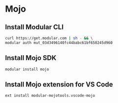 # Mojo
## Install Modular CLI
```sh
curl https://get.modular.com | sh - && \
modular auth mut_03d3496140fc44babc61bf650245d960
```

## Install Mojo SDK
```sh
modular install mojo
```

## Install Mojo extension for VS Code
```sh
ext install modular-mojotools.vscode-mojo
```
